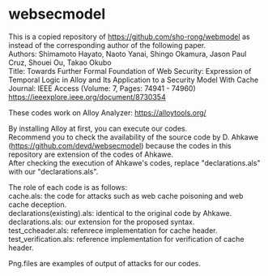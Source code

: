 # websecmodel
This is a copied repository of https://github.com/sho-rong/webmodel as instead of the corresponding author of the following paper.  
Authors: Shimamoto Hayato, Naoto Yanai, Shingo Okamura, Jason Paul Cruz, Shouei Ou, Takao Okubo  
Title: Towards Further Formal Foundation of Web Security: Expression of Temporal Logic in Alloy and Its Application to a Security Model With Cache  
Journal: IEEE Access (Volume: 7, Pages: 74941 - 74960)  
https://ieeexplore.ieee.org/document/8730354  

These codes work on Alloy Analyzer: https://alloytools.org/  

By installing Alloy at first, you can execute our codes.  
Recommend you to check the availability of the source code by D. Ahkawe (https://github.com/devd/websecmodel) because the codes in this repository are extension of the codes of Ahkawe.  
After checking the execution of Ahkawe's codes, replace "declarations.als" with our "declarations.als".  

The role of each code is as follows:  
cache.als: the code for attacks such as web cache poisoning and web cache deception.  
declarations(existing).als: identical to the original code by Ahkawe.  
declarations.als: our extension for the proposed syntax.  
test_ccheader.als: refenrece implementation for cache header.  
test_verification.als: reference implementation for verification of cache header.  

Png.files are examples of output of attacks for our codes.  
